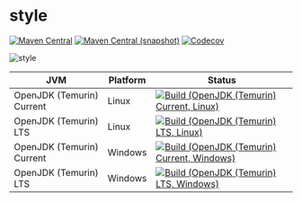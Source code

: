 style
===

[![Maven Central](https://img.shields.io/maven-central/v/com.io7m.immutables.style/com.io7m.immutables.style.svg?style=flat-square)](http://search.maven.org/#search%7Cga%7C1%7Cg%3A%22com.io7m.immutables.style%22)
[![Maven Central (snapshot)](https://img.shields.io/nexus/s/https/s01.oss.sonatype.org/com.io7m.immutables.style/com.io7m.immutables.style.svg?style=flat-square)](https://s01.oss.sonatype.org/content/repositories/snapshots/com/io7m/style/)
[![Codecov](https://img.shields.io/codecov/c/github/io7m/style.svg?style=flat-square)](https://codecov.io/gh/io7m/style)

![style](./src/site/resources/style.jpg?raw=true)

| JVM | Platform | Status |
|-----|----------|--------|
| OpenJDK (Temurin) Current | Linux | [![Build (OpenJDK (Temurin) Current, Linux)](https://img.shields.io/github/actions/workflow/status/io7m/style/workflows/main.linux.temurin.current.yml?branch=develop)](https://github.com/io7m/style/actions?query=workflow%3Amain.linux.temurin.current)|
| OpenJDK (Temurin) LTS | Linux | [![Build (OpenJDK (Temurin) LTS, Linux)](https://img.shields.io/github/actions/workflow/status/io7m/style/workflows/main.linux.temurin.lts.yml?branch=develop)](https://github.com/io7m/style/actions?query=workflow%3Amain.linux.temurin.lts)|
| OpenJDK (Temurin) Current | Windows | [![Build (OpenJDK (Temurin) Current, Windows)](https://img.shields.io/github/actions/workflow/status/io7m/style/workflows/main.windows.temurin.current.yml?branch=develop)](https://github.com/io7m/style/actions?query=workflow%3Amain.windows.temurin.current)|
| OpenJDK (Temurin) LTS | Windows | [![Build (OpenJDK (Temurin) LTS, Windows)](https://img.shields.io/github/actions/workflow/status/io7m/style/workflows/main.windows.temurin.lts.yml?branch=develop)](https://github.com/io7m/style/actions?query=workflow%3Amain.windows.temurin.lts)|
